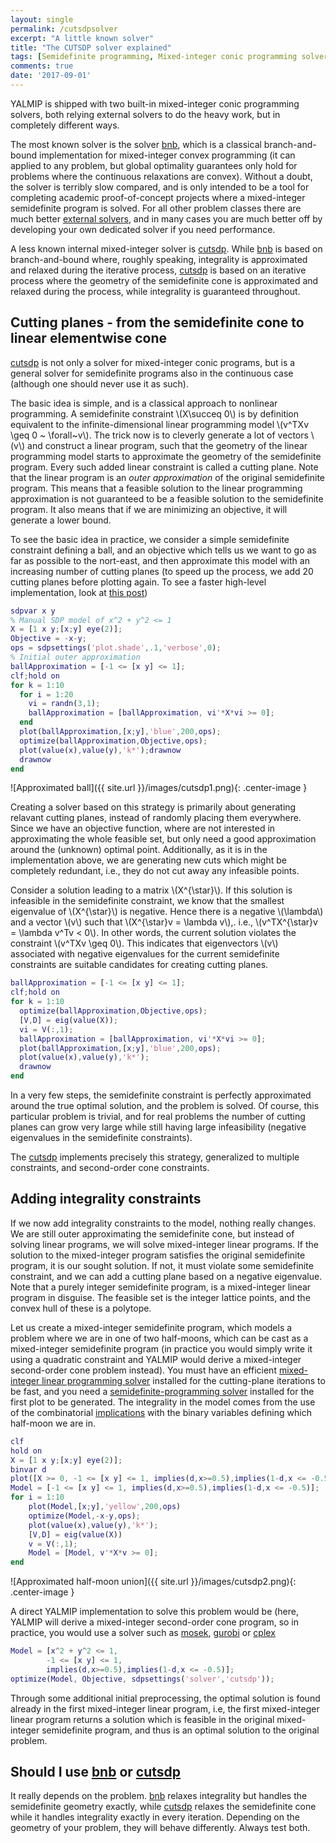 ```yaml
---
layout: single
permalink: /cutsdpsolver
excerpt: "A little known solver"
title: "The CUTSDP solver explained"
tags: [Semidefinite programming, Mixed-integer conic programming solver, Integer programming]
comments: true
date: '2017-09-01'
---
```


YALMIP is shipped with two built-in mixed-integer conic programming solvers, both relying external solvers to do the heavy work, but in completely different ways.

The most known solver is the solver [bnb](/solver/bnb), which is a classical branch-and-bound implementation for mixed-integer convex programming (it can applied to any problem, but global optimality guarantees only hold for problems where the continuous relaxations are convex). Without a doubt, the solver is terribly slow compared, and is only intended to be a tool for completing academic proof-of-concept projects where a mixed-integer semidefinite program is solved. For all other problem classes there are much better [external solvers](/tags/#mixed-integer-programming-solver), and in many cases you are much better off by developing your own dedicated solver if you need performance.

A less known internal mixed-integer solver is [cutsdp](/solver/cutsdp). While [bnb](/solver/bnb) is based on branch-and-bound where, roughly speaking, integrality is approximated and relaxed during the iterative process, [cutsdp](/solver/cutsdp) is based on an iterative process where the geometry of the semidefinite cone is approximated and relaxed during the process, while integrality is guaranteed throughout.

## Cutting planes - from the semidefinite cone to linear elementwise cone

[cutsdp](/solver/cutsdp) is not only a solver for mixed-integer conic programs, but is a general solver for semidefinite programs also in the continuous case (although one should never use it as such). 

The basic idea is simple, and is a classical approach to nonlinear programming. A semidefinite constraint \\(X\succeq 0\\) is by definition equivalent to the infinite-dimensional linear programming model \\(v^TXv \geq 0 ~ \forall~v\\). The trick now is to cleverly generate a lot of vectors \\(v\\) and construct a linear program, such that the geometry of the linear programming model starts to approximate the geometry of the semidefinite program. Every such added linear constraint is called a cutting plane. Note that the linear program is an *outer approximation* of the original semidefinite program. This means that a feasible solution to the linear programming approximation is not guaranteed to be a feasible solution to the semidefinite program. It also means that if we are minimizing an objective, it will generate a lower bound.

To see the basic idea in practice, we consider a simple semidefinite constraint defining a ball, and an objective which tells us we want to go as far as possible to the nort-east, and then approximate this model with an increasing number of cutting planes (to speed up the process, we add 20 cutting planes before plotting again. To see a faster high-level implementation, look at [this post](/randomextension))

````matlab
sdpvar x y
% Manual SDP model of x^2 + y^2 <= 1
X = [1 x y;[x;y] eye(2)];
Objective = -x-y;
ops = sdpsettings('plot.shade',.1,'verbose',0);
% Initial outer approximation
ballApproximation = [-1 <= [x y] <= 1];
clf;hold on
for k = 1:10  
  for i = 1:20
    vi = randn(3,1);
    ballApproximation = [ballApproximation, vi'*X*vi >= 0];  
  end
  plot(ballApproximation,[x;y],'blue',200,ops); 
  optimize(ballApproximation,Objective,ops);
  plot(value(x),value(y),'k*');drawnow
  drawnow
end 
````

![Approximated ball]({{ site.url }}/images/cutsdp1.png){: .center-image }

Creating a solver based on this strategy is primarily about generating relavant cutting planes, instead of randomly placing them everywhere. Since we have an objective function, where are not interested in approximating the whole feasible set, but only need a good approximation around the (unknown) optimal point. Additionally, as it is in the implementation above, we are generating new cuts which might be completely redundant, i.e., they do not cut away any infeasible points.

Consider a solution leading to a matrix \\(X^{\star}\\). If this solution is infeasible in the semidefinite constraint, we know that the smallest eigenvalue of \\(X^{\star}\\) is negative. Hence there is a negative \\(\lambda\\) and a vector  \\(v\\) such that  \\(X^{\star}v = \lambda v\\),. i.e., \\(v^TX^{\star}v = \lambda v^Tv < 0\\). In other words, the current solution violates the constraint \\(v^TXv \geq 0\\). This indicates that  eigenvectors \\(v\\) associated with negative eigenvalues for the current semidefinite constraints are suitable candidates for creating cutting planes.

````matlab
ballApproximation = [-1 <= [x y] <= 1];
clf;hold on
for k = 1:10  
  optimize(ballApproximation,Objective,ops);
  [V,D] = eig(value(X));  
  vi = V(:,1);
  ballApproximation = [ballApproximation, vi'*X*vi >= 0];    
  plot(ballApproximation,[x;y],'blue',200,ops);   
  plot(value(x),value(y),'k*');
  drawnow
end 
````

In a very few steps, the semidefinite constraint is perfectly approximated around the true optimal solution, and the problem is solved. Of course, this particular problem is trivial, and for real problems the number of cutting planes can grow very large while still having large infeasibility (negative eigenvalues in the semidefinite constraints).

The [cutsdp](/solver/cutsdp) implements precisely this strategy, generalized to multiple constraints, and second-order cone constraints.

## Adding integrality constraints

If we now add integrality constraints to the model, nothing really changes. We are still outer approximating the semidefinite cone, but instead of solving linear programs, we will solve mixed-integer linear programs. If the solution to the mixed-integer program satisfies the original semidefinite program, it is our sought solution. If not, it must violate some semidefinite constraint, and we can add a cutting plane based on a negative eigenvalue. Note that a purely integer semidefinite program, is a mixed-integer linear program in disguise. The feasible set is the integer lattice points, and the convex hull of these is a polytope.

Let us create a mixed-integer semidefinite program, which models a problem where we are in one of two half-moons,  which can be cast as a mixed-integer semidefinite program (in practice you would simply write it using a quadratic constraint and YALMIP would derive a mixed-integer second-order cone problem instead). You must have an efficient [mixed-integer linear programming solver](/tags/#mixed-integer-linear-programming-solver) installed for the cutting-plane iterations to be fast, and you need a [semidefinite-programming solver](/tags/#semidefinite-programming-solver) installed for the first plot to be generated. The integrality in the model comes from the use of the combinatorial [implications](/command/implies) with the binary variables  defining which half-moon we are in.

````matlab
clf
hold on
X = [1 x y;[x;y] eye(2)];
binvar d
plot([X >= 0, -1 <= [x y] <= 1, implies(d,x>=0.5),implies(1-d,x <= -0.5)]);
Model = [-1 <= [x y] <= 1, implies(d,x>=0.5),implies(1-d,x <= -0.5)];
for i = 1:10
    plot(Model,[x;y],'yellow',200,ops)
    optimize(Model,-x-y,ops);
    plot(value(x),value(y),'k*');
    [V,D] = eig(value(X))
    v = V(:,1);
    Model = [Model, v'*X*v >= 0];
end
````

![Approximated half-moon union]({{ site.url }}/images/cutsdp2.png){: .center-image }


A direct YALMIP implementation to solve this problem would be (here, YALMIP will derive a mixed-integer second-order cone program, so in practice, you would use a solver such as [mosek](/solver/mosek), [gurobi](/solver/gurobi) or [cplex](/solver/cplex)

````matlab
Model = [x^2 + y^2 <= 1,
        -1 <= [x y] <= 1, 
        implies(d,x>=0.5),implies(1-d,x <= -0.5)];
optimize(Model, Objective, sdpsettings('solver','cutsdp'));        
````

Through some additional initial preprocessing, the optimal solution is found already in the first mixed-integer linear program, i.e, the first mixed-integer linear program returns a solution which is feasible in the original mixed-integer semidefinite program, and thus is an optimal solution to the original problem.


## Should I use [bnb](/solver/bnb) or [cutsdp](/solver/cutsdp)

It really depends on the problem. [bnb](/solver/bnb)  relaxes integrality but handles the semidefinite geometry exactly, while  [cutsdp](/solver/cutsdp)  relaxes the semidefinite cone while it handles integrality exactly in every iteration. Depending on the geometry of your problem, they will behave differently. Always test both.



